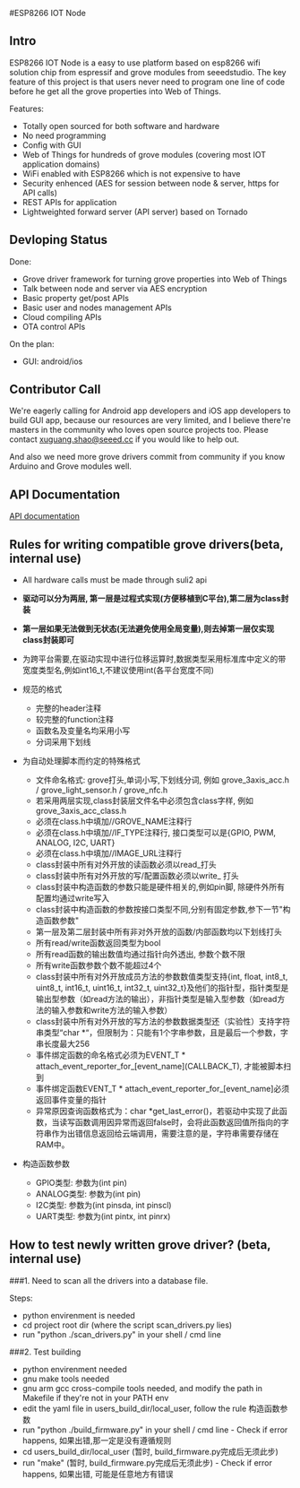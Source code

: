 #ESP8266 IOT Node


## Intro
ESP8266 IOT Node is a easy to use platform based on esp8266 wifi solution chip from espressif and grove modules from seeedstudio. The key feature of this project is that users never need to program one line of code before he get all the grove properties into Web of Things. 

Features:

* Totally open sourced for both software and hardware
* No need programming
* Config with GUI
* Web of Things for hundreds of grove modules (covering most IOT application domains)
* WiFi enabled with ESP8266 which is not expensive to have
* Security enhenced (AES for session between node & server, https for API calls)
* REST APIs for application 
* Lightweighted forward server (API server) based on Tornado



## Devloping Status

Done:

* Grove driver framework for turning grove properties into Web of Things
* Talk between node and server via AES encryption
* Basic property get/post APIs
* Basic user and nodes management APIs
* Cloud compiling APIs
* OTA control APIs

On the plan:

* GUI: android/ios

## Contributor Call

We're eagerly calling for Android app developers and iOS app developers to build GUI app, because our resources are very limited, and I believe there're masters in the community who loves open source projects too. Please contact xuguang.shao@seeed.cc if you would like to help out. 

And also we need more grove drivers commit from community if you know Arduino and Grove modules well.

## API Documentation

[API documentation](https://github.com/KillingJacky/esp8266_iot_node/wiki/API-Documentation)


## Rules for writing compatible grove drivers(beta, internal use)

* All hardware calls must be made through suli2 api
* **驱动可以分为两层, 第一层是过程式实现(方便移植到C平台),第二层为class封装**
* **第一层如果无法做到无状态(无法避免使用全局变量),则去掉第一层仅实现class封装即可**
* 为跨平台需要,在驱动实现中进行位移运算时,数据类型采用标准库中定义的带宽度类型名,例如int16_t,不建议使用int(各平台宽度不同)
* 规范的格式
  * 完整的header注释
  * 较完整的function注释
  * 函数名及变量名均采用小写
  * 分词采用下划线
* 为自动处理脚本而约定的特殊格式
  * 文件命名格式: grove打头,单词小写,下划线分词, 例如 grove_3axis_acc.h / grove_light_sensor.h / grove_nfc.h
  * 若采用两层实现,class封装层文件名中必须包含class字样, 例如 grove_3axis_acc_class.h
  * 必须在class.h中填加//GROVE_NAME注释行
  * 必须在class.h中填加//IF_TYPE注释行, 接口类型可以是{GPIO, PWM, ANALOG, I2C, UART}
  * 必须在class.h中填加//IMAGE_URL注释行
  * class封装中所有对外开放的读函数必须以read_打头
  * class封装中所有对外开放的写/配置函数必须以write_ 打头
  * class封装中构造函数的参数只能是硬件相关的,例如pin脚, 除硬件外所有配置均通过write写入
  * class封装中构造函数的参数按接口类型不同,分别有固定参数,参下一节"构造函数参数"
  * 第一层及第二层封装中所有非对外开放的函数/内部函数均以下划线打头
  * 所有read/write函数返回类型为bool
  * 所有read函数的输出数值均通过指针向外透出, 参数个数不限
  * 所有write函数参数个数不能超过4个
  * class封装中所有对外开放成员方法的参数数值类型支持{int, float, int8_t, uint8_t, int16_t, uint16_t, int32_t, uint32_t}及他们的指针型，指针类型是输出型参数（如read方法的输出），非指针类型是输入型参数（如read方法的输入参数和write方法的输入参数）
  * class封装中所有对外开放的写方法的参数数据类型还（实验性）支持字符串类型“char *“，但限制为：只能有1个字串参数，且是最后一个参数，字串长度最大256
  * 事件绑定函数的命名格式必须为EVENT_T * attach_event_reporter_for_\[event_name\](CALLBACK_T), 才能被脚本扫到
  * 事件绑定函数EVENT_T * attach_event_reporter_for_\[event_name\]必须返回事件变量的指针
  * 异常原因查询函数格式为：char *get_last_error()，若驱动中实现了此函数，当读写函数调用因异常而返回false时，会将此函数返回值所指向的字符串作为出错信息返回给云端调用，需要注意的是，字符串需要存储在RAM中。
  
* 构造函数参数
  * GPIO类型: 参数为(int pin)
  * ANALOG类型: 参数为(int pin)
  * I2C类型: 参数为(int pinsda, int pinscl)
  * UART类型: 参数为(int pintx, int pinrx)
  
## How to test newly written grove driver? (beta, internal use)

###1. Need to scan all the drivers into a database file. 

Steps:

  * python envirenment is needed
  * cd project root dir (where the script scan_drivers.py lies)
  * run "python ./scan_drivers.py" in your shell / cmd line
  
###2. Test building
  * python envirenment needed
  * gnu make tools needed
  * gnu arm gcc cross-compile tools needed, and modify the path in Makefile if they're not in your PATH env
  * edit the yaml file in users_build_dir/local_user, follow the rule 构造函数参数
  * run "python ./build_firmware.py" in your shell / cmd line - Check if error happens, 如果出错,那一定是没有遵循规则
  * cd users_build_dir/local_user (暂时, build_firmware.py完成后无须此步)
  * run "make" (暂时, build_firmware.py完成后无须此步) - Check if error happens, 如果出错, 可能是任意地方有错误
  
